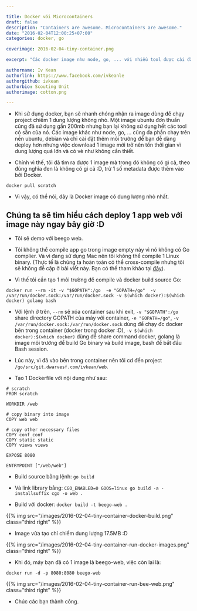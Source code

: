 ```yaml
---

title: Docker với Microcontainers
draft: false
description: "Containers are awesome. Microcontainers are awesome."
date: "2016-02-04T12:00:25+07:00"
categories: docker, go

coverimage: 2016-02-04-tiny-container.png

excerpt: "Các docker image như node, go, ... với nhiều tool được cài đặt sẵn bên trong dẫn đến dung lượng quá lớn và có vẻ như không cần thiết cho việc deploy project của chúng ta."

authorname: Iv Kean
authorlink: https://www.facebook.com/ivkeanle
authorgithub: ivkean
authorbio: Scouting Unit
authorimage: cotton.png

---
```


- Khi sử dụng docker, bạn sẽ nhanh chóng nhận ra image dùng để chạy project chiếm 1 dung lượng không nhỏ. Một image ubuntu đơn thuần cũng đã sử dụng gần 200mb nhưng bạn lại không sử dụng hết các tool có sẵn của nó. Các image khác như node, go, ... cũng đa phần chạy trên nền ubuntu, debian và chỉ cài đặt thêm môi trường để bạn dễ dàng deploy hơn nhưng việc download 1 image mới trở nên tốn thời gian vì dung lượng quá lớn và có vẻ như không cần thiết. 

- Chính vì thế, tôi đã tìm ra được 1 image mà trong đó không có gì cả, theo đúng nghĩa đen là không có gì cả :D, trừ 1 số metadata được thêm vào bởi Docker.

```
docker pull scratch
```

- Vì vậy, có thể nói, đây là Docker image có dung lượng nhỏ nhất.

## Chúng ta sẽ tìm hiểu cách deploy 1 app web với image này ngay bây giờ :D

- Tôi sẽ demo với beego web.

- Tôi không thể compile app go trong image empty này vì nó không có Go complier. Và vì đang sử dụng Mac nên tôi không thể compile 1 Linux binary. (Thực tế là chúng ta hoàn toàn có thể cross-compile nhưng tôi sẽ không đề cập ở bài viết này. Bạn có thể tham khảo tại <a target="_blank" href="https://golang.org/doc/install/source#environment">đây</a>).

- Vì thế tôi cần tạo 1 môi trường để compile và docker build source Go:

```
docker run --rm -it -v "$GOPATH":/go  -e "GOPATH=/go"  -v /var/run/docker.sock:/var/run/docker.sock -v $(which docker):$(which docker) golang bash
```

- Với lệnh ở trên, `--rm` sẽ xóa container sau khi exit, `-v "$GOPATH":/go` share directory GOPATH của máy với container, `-e "GOPATH=/go"`, `-v /var/run/docker.sock:/var/run/docker.sock` dùng để chạy đc docker bên trong container (docker trong docker :D), `-v $(which docker):$(which docker)` dùng để share command docker, golang là image môi trường để build Go binary và build image, bash để bắt đầu Bash session.

- Lúc này, vì đã vào bên trong container nên tôi cd đến project `/go/src/git.dwarvesf.com/ivkean/web`.

- Tạo 1 Dockerfile với nội dung như sau:

```
# scratch
FROM scratch

WORKDIR /web

# copy binary into image
COPY web web

# copy other necessary files
COPY conf conf
COPY static static
COPY views views

EXPOSE 8080

ENTRYPOINT ["/web/web"]
```

- Build source bằng lệnh: `go build`

- Và link library bằng: `CGO_ENABLED=0 GOOS=linux go build -a -installsuffix cgo -o web .`

- Build với docker: `docker build -t beego-web .`

{{% img src="/images/2016-02-04-tiny-container-docker-build.png" class="third right" %}}

- Image vừa tạo chỉ chiếm dung lượng 17.5MB :D

{{% img src="/images/2016-02-04-tiny-container-run-docker-images.png" class="third right" %}}

- Khi đó, máy bạn đã có 1 image là beego-web, việc còn lại là:

```
docker run -d -p 8080:8080 beego-web
```

{{% img src="/images/2016-02-04-tiny-container-run-bee-web.png" class="third right" %}}

- Chúc các bạn thành công.

